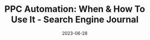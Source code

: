 ---
category:
- .nan
date: 2023-06-28
keyword_suggestion: ubuntu install docker
post_inspiration: https://www.searchenginejournal.com/ppc-automation/484598/
silot_terms: digital automation
title: 'PPC <b>Automation</b>: When &amp; How To Use It - Search Engine Journal'
---